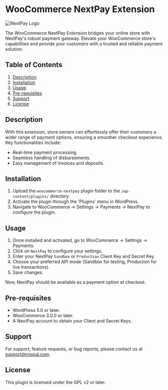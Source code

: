 # WooCommerce NextPay Extension

![NextPay Logo](https://raw.githubusercontent.com/your-username/woocommerce-nextpay/main/assets/nextpay-logo-dark.svg)

The WooCommerce NextPay Extension bridges your online store with NextPay's robust payment gateway. Elevate your WooCommerce store's capabilities and provide your customers with a trusted and reliable payment solution.

## Table of Contents

1. [Description](#description)
2. [Installation](#installation)
3. [Usage](#usage)
4. [Pre-requisites](#pre-requisites)
5. [Support](#support)
6. [License](#license)

## Description

With this extension, store owners can effortlessly offer their customers a wider range of payment options, ensuring a smoother checkout experience. Key functionalities include:

- Real-time payment processing.
- Seamless handling of disbursements.
- Easy management of invoices and deposits.

## Installation

1. Upload the `woocommerce-nextpay` plugin folder to the `/wp-content/plugins/` directory.
2. Activate the plugin through the 'Plugins' menu in WordPress.
3. Navigate to WooCommerce -> Settings -> Payments -> NextPay to configure the plugin.

## Usage

1. Once installed and activated, go to WooCommerce -> Settings -> Payments.
2. Click on `NextPay` to configure your settings.
3. Enter your NextPay `Sandbox` or `Production` Client Key and Secret Key.
4. Choose your preferred API mode (Sandbox for testing, Production for live transactions).
5. Save changes.

Now, NextPay should be available as a payment option at checkout.

## Pre-requisites

- WordPress 5.0 or later.
- WooCommerce 3.0.0 or later.
- A NextPay account to obtain your Client and Secret Keys.

## Support

For support, feature requests, or bug reports, please contact us at [support@rnopal.com](mailto:support@rnopal.com).

## License

This plugin is licensed under the GPL v2 or later.
